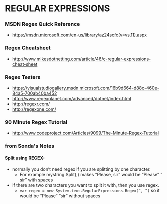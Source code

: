 # REGULAR EXPRESSIONS

### MSDN Regex Quick Reference
* https://msdn.microsoft.com/en-us/library/az24scfc(v=vs.11).aspx

### Regex Cheatsheet
* http://www.mikesdotnetting.com/article/46/c-regular-expressions-cheat-sheet

### Regex Testers
* https://visualstudiogallery.msdn.microsoft.com/16b9d664-d88c-460e-84a5-700ab40ba452
* http://www.regexplanet.com/advanced/dotnet/index.html
* http://regexr.com/
* http://regexone.com/

### 90 Minute Regex Tutorial
* http://www.codeproject.com/Articles/9099/The-Minute-Regex-Tutorial

### from Sonda's Notes
####  Split using REGEX:
* normally you don’t need regex if you are splitting by one character.
   * For example mystring.Split(,) makes “Please, sir” would be “Please” “ sir” with spaces
* if there are two characters you want to split it with, then you use regex.
  * `var regex = new System.text.RegularExpressions.Regex(“, “)` so it would be “Please” “sir” without spaces
